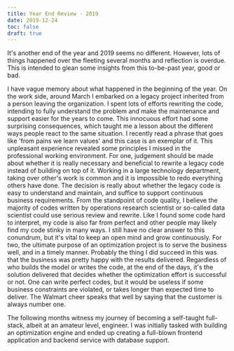 ```yaml
---
title: Year End Review - 2019
date: 2019-12-24
toc: false
draft: true
---
```


It's another end of the year and 2019 seems no different.
However, lots of things happened over the fleeting several months and reflection is overdue.
This is intended to glean some insights from this to-be-past year, good or bad.

I have vague memory about what happened in the beginning of the year.
On the work side, around March I embarked on a legacy project inherited from a person leaving the organization.
I spent lots of efforts rewriting the code, intending to fully understand the problem and make the maintenance and support easier for the years to come.
This innocuous effort had some surprising consequences, which taught me a lesson about the different ways people react to the same situation.
I recently read a phrase that goes like 'from pains we learn values' and this case is an exemplar of it.
This unpleasant experience revealed some principles I missed in the professional working environment.
For one, judgement should be made about whether it is really necessary and beneficial to rewrite a legacy code instead of building on top of it.
Working in a large technology department, taking over other's work is common and it is impossible to redo everything others have done.
The decision is really about whether the legacy code is easy to understand and maintain, and suffice to support continuous business requirements.
From the standpoint of code quality, I believe the majority of codes written by operations research scientist or so-called data scientist could use serious review and rewrite.
Like I found some code hard to interpret, my code is also far from perfect and other people may likely find my code stinky in many ways.
I still have no clear answer to this conundrum, but it's vital to keep an open mind and grow continuously.
For two, the ultimate purpose of an optimization project is to serve the business well, and in a timely manner. 
Probably the thing I did succeed in this was that the business was pretty happy with the results delivered.
Regardless of who builds the model or writes the code, at the end of the days, it's the solution delivered that decides whether the optimization effort is successful or not.
One can write perfect codes, but it would be useless if some business constraints are violated, or takes longer than expected time to deliver.
The Walmart cheer speaks that well by saying that the customer is always number one.

The following months witness my journey of becoming a self-taught full-stack, albeit at an amateur level, engineer. 
I was initially tasked with building an optimization engine and ended up creating a full-blown frontend application and backend service with database support.
